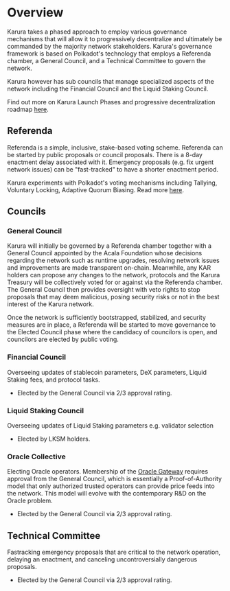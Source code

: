 # Overview

Karura takes a phased approach to employ various governance mechanisms that will allow it to progressively decentralize and ultimately be commanded by the majority network stakeholders. Karura's governance framework is based on Polkadot's technology that employs a Referenda chamber, a General Council, and a Technical Committee to govern the network.

Karura however has sub councils that manage specialized aspects of the network including the Financial Council and the Liquid Staking Council. 

Find out more on Karura Launch Phases and progressive decentralization roadmap [here](https://www.notion.so/acala/dcabf9ba7c6246c69b913d5972503227?v=4121894373fd43d98ffcac260803928d). 

## Referenda

Referenda is a simple, inclusive, stake-based voting scheme. Referenda can be started by public proposals or council proposals. There is a 8-day enactment delay associated with it. Emergency proposals \(e.g. fix urgent network issues\) can be "fast-tracked" to have a shorter enactment period. 

Karura experiments with Polkadot's voting mechanisms including Tallying, Voluntary Locking, Adaptive Quorum Biasing. Read more [here](https://wiki.polkadot.network/docs/learn-governance/#referenda). 

## Councils

### General Council

Karura will initially be governed by a Referenda chamber together with a General Council appointed by the Acala Foundation whose decisions regarding the network such as runtime upgrades, resolving network issues and improvements are made transparent on-chain. Meanwhile, any KAR holders can propose any changes to the network, protocols and the Karura Treasury will be collectively voted for or against via the Referenda chamber. The General Council then provides oversight with veto rights to stop proposals that may deem malicious, posing security risks or not in the best interest of the Karura network.

Once the network is sufficiently bootstrapped, stabilized, and security measures are in place, a Referenda will be started to move governance to the Elected Council phase where the candidacy of councilors is open, and councilors are elected by public voting. 

### Financial Council

Overseeing updates of stablecoin parameters, DeX parameters, Liquid Staking fees, and protocol tasks.

* Elected by the General Council via 2/3 approval rating. 

### Liquid Staking Council

Overseeing updates of Liquid Staking parameters e.g. validator selection

* Elected by LKSM holders.

### Oracle Collective

Electing Oracle operators. Membership of the [Oracle Gateway](../../../learn/basics/oracle/) requires approval from the General Council, which is essentially a Proof-of-Authority model that only authorized trusted operators can provide price feeds into the network. This model will evolve with the contemporary R&D on the Oracle problem.

* Elected by the General Council via 2/3 approval rating. 

## Technical Committee

Fastracking emergency proposals that are critical to the network operation, delaying an enactment, and canceling uncontroversially dangerous proposals. 

* Elected by the General Council via 2/3 approval rating. 

